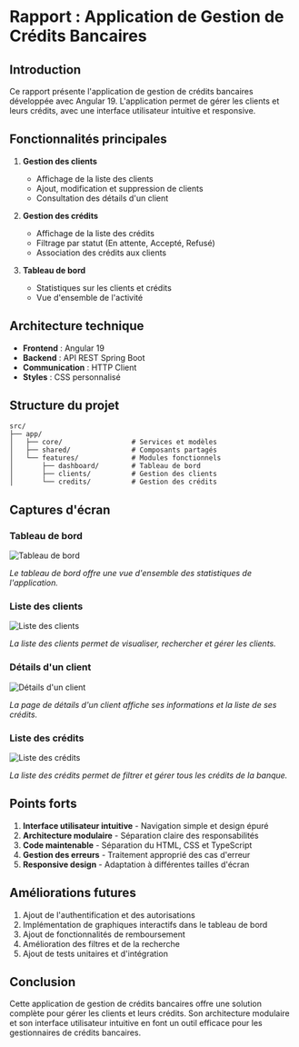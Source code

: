 # Rapport : Application de Gestion de Crédits Bancaires

## Introduction

Ce rapport présente l'application de gestion de crédits bancaires développée avec Angular 19. L'application permet de gérer les clients et leurs crédits, avec une interface utilisateur intuitive et responsive.

## Fonctionnalités principales

1. **Gestion des clients**
   - Affichage de la liste des clients
   - Ajout, modification et suppression de clients
   - Consultation des détails d'un client

2. **Gestion des crédits**
   - Affichage de la liste des crédits
   - Filtrage par statut (En attente, Accepté, Refusé)
   - Association des crédits aux clients

3. **Tableau de bord**
   - Statistiques sur les clients et crédits
   - Vue d'ensemble de l'activité

## Architecture technique

- **Frontend** : Angular 19
- **Backend** : API REST Spring Boot
- **Communication** : HTTP Client
- **Styles** : CSS personnalisé

## Structure du projet

```
src/
├── app/
│   ├── core/                 # Services et modèles
│   ├── shared/               # Composants partagés
│   └── features/             # Modules fonctionnels
│       ├── dashboard/        # Tableau de bord
│       ├── clients/          # Gestion des clients
│       └── credits/          # Gestion des crédits
```

## Captures d'écran

### Tableau de bord
![Tableau de bord](screenshots/dashboard.png)

*Le tableau de bord offre une vue d'ensemble des statistiques de l'application.*

### Liste des clients
![Liste des clients](screenshots/client-list.png)

*La liste des clients permet de visualiser, rechercher et gérer les clients.*

### Détails d'un client
![Détails d'un client](screenshots/client-detail.png)

*La page de détails d'un client affiche ses informations et la liste de ses crédits.*

### Liste des crédits
![Liste des crédits](screenshots/credit-list.png)

*La liste des crédits permet de filtrer et gérer tous les crédits de la banque.*

## Points forts

1. **Interface utilisateur intuitive** - Navigation simple et design épuré
2. **Architecture modulaire** - Séparation claire des responsabilités
3. **Code maintenable** - Séparation du HTML, CSS et TypeScript
4. **Gestion des erreurs** - Traitement approprié des cas d'erreur
5. **Responsive design** - Adaptation à différentes tailles d'écran

## Améliorations futures

1. Ajout de l'authentification et des autorisations
2. Implémentation de graphiques interactifs dans le tableau de bord
3. Ajout de fonctionnalités de remboursement
4. Amélioration des filtres et de la recherche
5. Ajout de tests unitaires et d'intégration

## Conclusion

Cette application de gestion de crédits bancaires offre une solution complète pour gérer les clients et leurs crédits. Son architecture modulaire et son interface utilisateur intuitive en font un outil efficace pour les gestionnaires de crédits bancaires.
